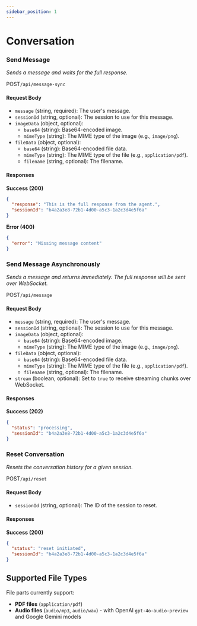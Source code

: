 ```yaml
---
sidebar_position: 1
---
```


# Conversation

### Send Message
*Sends a message and waits for the full response.*

<p class="api-endpoint-header"><span class="api-method post">POST</span><code>/api/message-sync</code></p>

#### Request Body
- `message` (string, required): The user's message.
- `sessionId` (string, optional): The session to use for this message.
- `imageData` (object, optional):
    - `base64` (string): Base64-encoded image.
    - `mimeType` (string): The MIME type of the image (e.g., `image/png`).
- `fileData` (object, optional):
    - `base64` (string): Base64-encoded file data.
    - `mimeType` (string): The MIME type of the file (e.g., `application/pdf`).
    - `filename` (string, optional): The filename.

#### Responses

**Success (200)**
```json
{
  "response": "This is the full response from the agent.",
  "sessionId": "b4a2a3e8-72b1-4d00-a5c3-1a2c3d4e5f6a"
}
```

**Error (400)**
```json
{
  "error": "Missing message content"
}
```

### Send Message Asynchronously
*Sends a message and returns immediately. The full response will be sent over WebSocket.*

<p class="api-endpoint-header"><span class="api-method post">POST</span><code>/api/message</code></p>

#### Request Body
- `message` (string, required): The user's message.
- `sessionId` (string, optional): The session to use for this message.
- `imageData` (object, optional):
    - `base64` (string): Base64-encoded image.
    - `mimeType` (string): The MIME type of the image (e.g., `image/png`).
- `fileData` (object, optional):
    - `base64` (string): Base64-encoded file data.
    - `mimeType` (string): The MIME type of the file (e.g., `application/pdf`).
    - `filename` (string, optional): The filename.
- `stream` (boolean, optional): Set to `true` to receive streaming chunks over WebSocket.

#### Responses

**Success (202)**
```json
{
  "status": "processing",
  "sessionId": "b4a2a3e8-72b1-4d00-a5c3-1a2c3d4e5f6a"
}
```

### Reset Conversation
*Resets the conversation history for a given session.*

<p class="api-endpoint-header"><span class="api-method post">POST</span><code>/api/reset</code></p>

#### Request Body
- `sessionId` (string, optional): The ID of the session to reset.

#### Responses

**Success (200)**
```json
{
  "status": "reset initiated",
  "sessionId": "b4a2a3e8-72b1-4d00-a5c3-1a2c3d4e5f6a"
}
```

## Supported File Types

File parts currently support:
- **PDF files** (`application/pdf`)
- **Audio files** (`audio/mp3`, `audio/wav`) - with OpenAI `gpt-4o-audio-preview` and Google Gemini models
